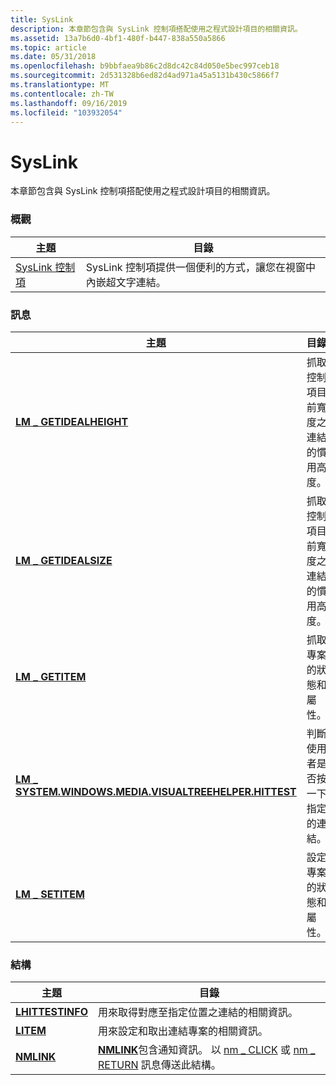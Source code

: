```yaml
---
title: SysLink
description: 本章節包含與 SysLink 控制項搭配使用之程式設計項目的相關資訊。
ms.assetid: 13a7b6d0-4bf1-480f-b447-838a550a5866
ms.topic: article
ms.date: 05/31/2018
ms.openlocfilehash: b9bbfaea9b86c2d8dc42c84d050e5bec997ceb18
ms.sourcegitcommit: 2d531328b6ed82d4ad971a45a5131b430c5866f7
ms.translationtype: MT
ms.contentlocale: zh-TW
ms.lasthandoff: 09/16/2019
ms.locfileid: "103932054"
---
```

# <a name="syslink"></a>SysLink

本章節包含與 SysLink 控制項搭配使用之程式設計項目的相關資訊。

### <a name="overviews"></a>概觀



| 主題                                    | 目錄                                                                                       |
|------------------------------------------|------------------------------------------------------------------------------------------------|
| [SysLink 控制項](syslink-overview.md) | SysLink 控制項提供一個便利的方式，讓您在視窗中內嵌超文字連結。<br/> |



 

### <a name="messages"></a>訊息



| 主題                                           | 目錄                                                                             |
|-------------------------------------------------|--------------------------------------------------------------------------------------|
| [**LM \_ GETIDEALHEIGHT**](lm-getidealheight.md) | 抓取控制項目前寬度之連結的慣用高度。<br/> |
| [**LM \_ GETIDEALSIZE**](lm-getidealsize.md)     | 抓取控制項目前寬度之連結的慣用高度。<br/> |
| [**LM \_ GETITEM**](lm-getitem.md)               | 抓取專案的狀態和屬性。<br/>                           |
| [**LM \_ SYSTEM.WINDOWS.MEDIA.VISUALTREEHELPER.HITTEST**](lm-hittest.md)               | 判斷使用者是否按一下指定的連結。<br/>                   |
| [**LM \_ SETITEM**](lm-setitem.md)               | 設定專案的狀態和屬性。<br/>                                |



 

### <a name="structures"></a>結構



| 主題                                | 目錄                                                                                                                                                                           |
|--------------------------------------|------------------------------------------------------------------------------------------------------------------------------------------------------------------------------------|
| [**LHITTESTINFO**](/windows/win32/api/commctrl/ns-commctrl-lhittestinfo) | 用來取得對應至指定位置之連結的相關資訊。 <br/>                                                                                              |
| [**LITEM**](/windows/win32/api/commctrl/ns-commctrl-litem)               | 用來設定和取出連結專案的相關資訊。<br/>                                                                                                                 |
| [**NMLINK**](/windows/win32/api/commctrl/ns-commctrl-nmlink)             | [**NMLINK**](/windows/win32/api/commctrl/ns-commctrl-nmlink)包含通知資訊。 以 [nm \_ CLICK](nm-click-syslink.md) 或 [nm \_ RETURN](nm-return.md) 訊息傳送此結構。<br/> |



 

 

 






